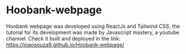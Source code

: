 # Hoobank-webpage
Hoobank webpage was developed using ReactJs and Tailwind CSS, the tutorial for its development was made by Javascript mastery, a youtube channel.
Check it built and deployed in the link: https://joaosouza9.github.io/Hoobank-webpage/
